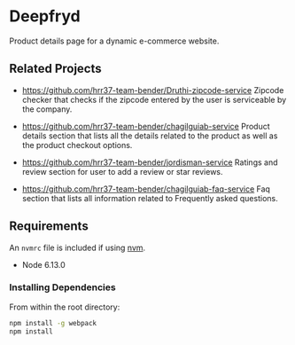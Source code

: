 # Deepfryd

Product details page for a dynamic e-commerce website.

## Related Projects

  - https://github.com/hrr37-team-bender/Druthi-zipcode-service
    Zipcode checker that checks if the zipcode entered by the user is serviceable by the company. 
    
  - https://github.com/hrr37-team-bender/chagilguiab-service
    Product details section that lists all the details related to the product as well as the product checkout options. 
    
  - https://github.com/hrr37-team-bender/jordisman-service
    Ratings and review section for user to add a review or star reviews. 
    
  - https://github.com/hrr37-team-bender/chagilguiab-faq-service
    Faq section that lists all information related to Frequently asked questions. 


## Requirements

An `nvmrc` file is included if using [nvm](https://github.com/creationix/nvm).

- Node 6.13.0


### Installing Dependencies

From within the root directory:

```sh
npm install -g webpack
npm install
```

